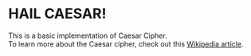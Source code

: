 # HAIL CAESAR!
This is a basic implementation of Caesar Cipher.  
To learn more about the Caesar cipher, check out this [Wikipedia article](https://en.wikipedia.org/wiki/Caesar_cipher).
